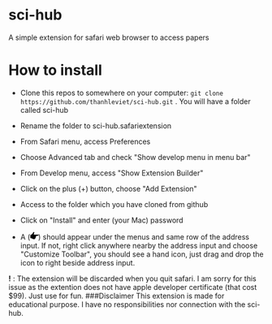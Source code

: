# sci-hub
A simple extension for safari web browser to access papers

# How to install

- Clone this repos to somewhere on your computer: `git clone https://github.com/thanhleviet/sci-hub.git` . You will have a folder called sci-hub

- Rename the folder to sci-hub.safariextension

- From Safari menu, access Preferences

- Choose Advanced tab and check "Show develop menu in menu bar"

- From Develop menu, access "Show Extension Builder"

- Click on the plus (+) button, choose "Add Extension"

- Access to the folder which you have cloned from github

- Click on "Install" and enter (your Mac) password

- A (![icon](icon.png)) should appear under the menus and same row of the address input. If not, right click anywhere nearby the address input and choose "Customize Toolbar", you should see a hand icon, just drag and drop the icon to right beside address input.

**!** : The extension will be discarded when you quit safari. I am sorry for this issue as the extention does not have apple developer certificate (that cost $99). Just use for fun.
###Disclaimer
This extension is made for educational purpose. I have no responsibilities nor connection with the sci-hub.
